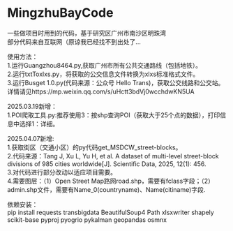 # MingzhuBayCode
一些做项目时用到的代码，基于研究区广州市南沙区明珠湾  
部分代码来自互联网（原谅我已经找不到出处了...  

使用方法：  
1.运行Guangzhou8464.py,获取广州市所有公共交通路线（包括地铁）。  
2.运行txtToxlxs.py，将获取的公交信息文件转换为xlxs标准格式文件。  
3.运行Busget 1.0.py(代码来源：公众号 Hello Trans)，获取公交线路和公交站。详情请见https://mp.weixin.qq.com/s/uHctt3bdVj0wcchdwKN5UA  

2025.03.19新增：  
1.POI爬取工具.py:推荐使用3：按shp查询POI（获取大于25个点的数据），打印信息中选择1：详细。    

2025.04.07新增:  
1.获取街区（交通小区）的py代码get_MSDCW_street-blocks。  
2.代码来源：Tang J, Xu L, Yu H, et al. A dataset of multi-level street-block divisions of 985 cities worldwide[J]. Scientific Data, 2025, 12(1): 456.  
3.对代码进行部分改动以适应项目需要。  
4.需要图层：（1）Open Street Map路网road.shp，需要有fclass字段；（2）admin.shp文件，需要有Name_0(countryname)、Name(citiname)字段.  

依赖安装：  
pip install requests transbigdata BeautifulSoup4 Path xlsxwriter shapely scikit-base pyproj pyogrio pykalman geopandas osmnx  
